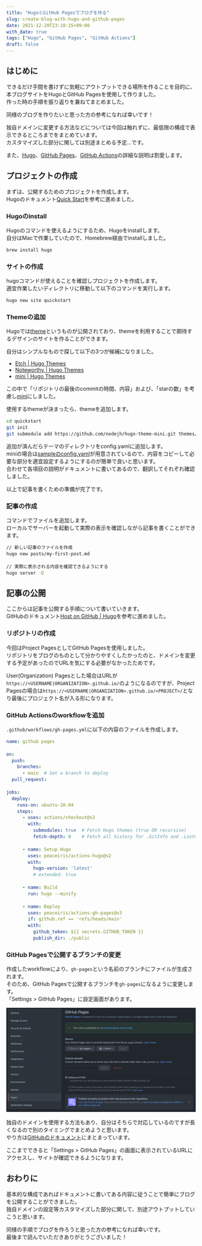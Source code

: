 ```yaml
---
title: "HugoとGitHub Pagesでブログを作る"
slug: create-blog-with-hugo-and-github-pages
date: 2021-12-20T23:10:15+09:00
with_date: true
tags: ["Hugo", "GitHub Pages", "GitHub Actions"]
draft: false
---
```



## はじめに

できるだけ手間を書けずに気軽にアウトプットできる場所を作ることを目的に、
本ブログサイトをHugoとGitHub Pagesを使用して作りました。<br>
作った時の手順を振り返りを兼ねてまとめました。

同様のブログを作りたいと思った方の参考になれば幸いです！

独自ドメインに変更する方法などについては今回は触れずに、最低限の構成で表示できるところまでをまとめています。<br>
カスタマイズした部分に関しては別途まとめる予定…です。

また、[Hugo](https://gohugo.io/)、[GitHub Pages](https://docs.github.com/ja/pages/getting-started-with-github-pages/about-github-pages)、[GitHub Actions](https://docs.github.com/ja/actions/learn-github-actions/understanding-github-actions)の詳細な説明は割愛します。


## プロジェクトの作成

まずは、公開するためのプロジェクトを作成します。<br>
Hugoのドキュメント[Quick Start](https://gohugo.io/getting-started/quick-start/)を参考に進めました。

### Hugoのinstall

Hugoのコマンドを使えるようにするため、Hugoをinstallします。<br>
自分はMacで作業していたので、Homebrew経由でinstallしました。

```sh
brew install hugo
```

### サイトの作成

hugoコマンドが使えることを確認しプロジェクトを作成します。<br>
適宜作業したいディレクトリに移動して以下のコマンドを実行します。

```sh
hugo new site quickstart
```

### Themeの追加

Hugoでは[theme](https://themes.gohugo.io/)というものが公開されており、themeを利用することで期待するデザインのサイトを作ることができます。

自分はシンプルなもので探して以下の3つが候補になりました。

  - [Etch \| Hugo Themes](https://themes.gohugo.io/themes/etch/)
  - [Noteworthy \| Hugo Themes](https://themes.gohugo.io/themes/hugo-theme-noteworthy/)
  - [mini \| Hugo Themes](https://themes.gohugo.io/themes/hugo-theme-cactus-plus/)

この中で「リポジトリの最後のcommitの時間、内容」および、「starの数」を考慮し[mini](https://themes.gohugo.io/themes/hugo-theme-cactus-plus/)にしました。

使用するthemeが決まったら、themeを追加します。

```sh
cd quickstart
git init
git submodule add https://github.com/nodejh/hugo-theme-mini.git themes/mini
```

追加が済んだらテーマのディレクトリをconfig.yamlに追加します。<br>
miniの場合は[sampleのconfig.yaml](https://github.com/nodejh/hugo-theme-mini/blob/master/exampleSite/config.yaml)が用意されているので、内容をコピーして必要な部分を適宜設定するようにするのが簡単で良いと思います。<br>
合わせて各項目の説明がドキュメントに書いてあるので、翻訳してそれぞれ確認しました。

以上で記事を書くための準備が完了です。

### 記事の作成

コマンドでファイルを追加します。<br>
ローカルでサーバーを起動して実際の表示を確認しながら記事を書くことができます。

```sh
// 新しい記事のファイルを作成
hugo new posts/my-first-post.md

// 実際に表示される内容を確認できるようにする
hugo server -D
```


## 記事の公開

ここからは記事を公開する手順について書いていきます。<br>
GitHubのドキュメント[Host on GitHub \| Hugo](https://gohugo.io/hosting-and-deployment/hosting-on-github/)を参考に進めました。


### リポジトリの作成

今回はProject PagesとしてGitHub Pagesを使用しました。<br>
リポジトリをブログのものとして分かりやすくしたかったのと、ドメインを変更する予定があったのでURLを気にする必要がなかったためです。

User(Organization) Pagesとした場合はURLが`https://<USERNAME|ORGANIZATION>.github.io/`のようになるのですが、Project Pagesの場合は`https://<USERNAME|ORGANIZATION>.github.io/<PROJECT>/`となり最後にプロジェクト名が入る形になります。

### GitHub Actionsのworkflowを追加

`.github/workflows/gh-pages.yml`に以下の内容のファイルを作成します。

```yml
name: github pages

on:
  push:
    branches:
      - main  # Set a branch to deploy
  pull_request:

jobs:
  deploy:
    runs-on: ubuntu-20.04
    steps:
      - uses: actions/checkout@v2
        with:
          submodules: true  # Fetch Hugo themes (true OR recursive)
          fetch-depth: 0    # Fetch all history for .GitInfo and .Lastmod

      - name: Setup Hugo
        uses: peaceiris/actions-hugo@v2
        with:
          hugo-version: 'latest'
          # extended: true

      - name: Build
        run: hugo --minify

      - name: Deploy
        uses: peaceiris/actions-gh-pages@v3
        if: github.ref == 'refs/heads/main'
        with:
          github_token: ${{ secrets.GITHUB_TOKEN }}
          publish_dir: ./public
```

### GitHub Pagesで公開するブランチの変更

作成したworkflowにより、`gh-pages`という名前のブランチにファイルが生成されます。<br>
そのため、GitHub Pagesで公開するブランチを`gh-pages`になるように変更します。<br>
「Settings > GitHub Pages」に設定画面があります。

![Settings > GitHub Pages](/images/create-blog-with-hugo-and-github-pages/setting-screen.png)

独自のドメインを使用する方法もあり、自分はそちらで対応しているのですが長くなるので別のタイミングでまとめようと思います。<br>
やり方は[GitHubのドキュメント](https://docs.github.com/ja/pages/configuring-a-custom-domain-for-your-github-pages-site/managing-a-custom-domain-for-your-github-pages-site)にまとまっています。

ここまでできると「Settings > GitHub Pages」の画面に表示されているURLにアクセスし、サイトが確認できるようになります。


## おわりに

基本的な構成であればドキュメントに書いてある内容に従うことで簡単にブログを公開することができました。<br>
独自ドメインの設定等カスタマイズした部分に関して、別途アウトプットしていこうと思います。

同様の手順でブログを作ろうと思った方の参考になれば幸いです。<br>
最後まで読んでいただきありがとうございました！










